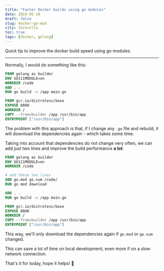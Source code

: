 ```yaml
---
title: "Faster Docker builds using go modules"
date: 2019-05-19
draft: false
slug: docker-go-mod
city: Joinville
toc: true
tags: [docker, golang]
---
```


Quick tip to improve the docker build speed using go modules.

---

Normally, I would do something like this:

```dockerfile
FROM golang as builder
ENV GO111MODULE=on
WORKDIR /code
ADD . .
RUN go build -o /app main.go

FROM gcr.io/distroless/base
EXPOSE 8080
WORKDIR /
COPY --from=builder /app /usr/bin/app
ENTRYPOINT ["/usr/bin/app"]
```

The problem with this approach is that, if I change any `.go` file and rebuild, it will download the dependencies again - which takes some time.

Taking into account that dependencies do not change very often, we can add just two lines and improve the build performance **a lot**:

```dockerfile
FROM golang as builder
ENV GO111MODULE=on
WORKDIR /code

# add these two lines
ADD go.mod go.sum /code/
RUN go mod download

ADD . .
RUN go build -o /app main.go

FROM gcr.io/distroless/base
EXPOSE 8080
WORKDIR /
COPY --from=builder /app /usr/bin/app
ENTRYPOINT ["/usr/bin/app"]
```

This way, we'll only download the dependencies again if `go.mod` or `go.sum` changed.

This can save a lot of time on local development, even more if on a slow network connection.

That's it for today, hope it helps! 🤟
